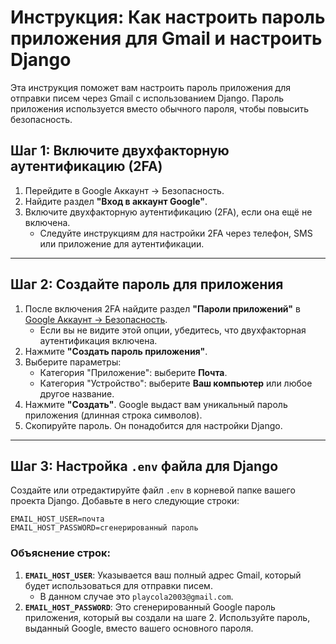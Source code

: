 # Инструкция: Как настроить пароль приложения для Gmail и настроить Django

Эта инструкция поможет вам настроить пароль приложения для отправки писем через Gmail с использованием Django. Пароль приложения используется вместо обычного пароля, чтобы повысить безопасность.

## Шаг 1: Включите двухфакторную аутентификацию (2FA)
1. Перейдите в Google Аккаунт → Безопасность.
2. Найдите раздел **"Вход в аккаунт Google"**.
3. Включите двухфакторную аутентификацию (2FA), если она ещё не включена.
   - Следуйте инструкциям для настройки 2FA через телефон, SMS или приложение для аутентификации.

---

## Шаг 2: Создайте пароль для приложения

1. После включения 2FA найдите раздел **"Пароли приложений"** в [Google Аккаунт → Безопасность](https://myaccount.google.com/security).
   - Если вы не видите этой опции, убедитесь, что двухфакторная аутентификация включена.
2. Нажмите **"Создать пароль приложения"**.
3. Выберите параметры:
   - Категория "Приложение": выберите **Почта**.
   - Категория "Устройство": выберите **Ваш компьютер** или любое другое название.
4. Нажмите **"Создать"**. Google выдаст вам уникальный пароль приложения (длинная строка символов).
5. Скопируйте пароль. Он понадобится для настройки Django.

---

## Шаг 3: Настройка `.env` файла для Django

Создайте или отредактируйте файл `.env` в корневой папке вашего проекта Django. Добавьте в него следующие строки:

```env
EMAIL_HOST_USER=почта 
EMAIL_HOST_PASSWORD=сгенерированный пароль 
```

### Объяснение строк:
1. **`EMAIL_HOST_USER`**: Указывается ваш полный адрес Gmail, который будет использоваться для отправки писем.
   - В данном случае это `playcola2003@gmail.com`.
2. **`EMAIL_HOST_PASSWORD`**: Это сгенерированный Google пароль приложения, который вы создали на шаге 2. Используйте пароль, выданный Google, вместо вашего основного пароля.
